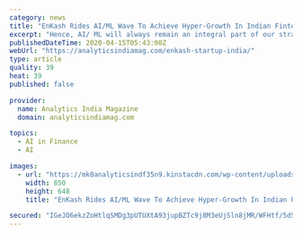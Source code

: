 ```yaml
---
category: news
title: "EnKash Rides AI/ML Wave To Achieve Hyper-Growth In Indian Fintech Space"
excerpt: "Hence, AI/ ML will always remain an integral part of our strategy ... We intend to grow multiple folds, given the market opportunity and cards evolving as a separate category in fintech space.”"
publishedDateTime: 2020-04-15T05:43:00Z
webUrl: "https://analyticsindiamag.com/enkash-startup-india/"
type: article
quality: 39
heat: 39
published: false

provider:
  name: Analytics India Magazine
  domain: analyticsindiamag.com

topics:
  - AI in Finance
  - AI

images:
  - url: "https://mk0analyticsindf35n9.kinstacdn.com/wp-content/uploads/2020/04/enkash-startup-india.jpeg"
    width: 850
    height: 648
    title: "EnKash Rides AI/ML Wave To Achieve Hyper-Growth In Indian Fintech Space"

secured: "IGeJO6ekzZoHtlqSMDg3pUTUXtA93jupBZTc9j8M3eUjSln8jMR/WFHtf/5d59Q77WfwK5qDNptz/IWz0AVr/7RQD/ddU03tSMORMLcVY76+icASpcmDFt4FExARWC1Z151+PNCavlAsWjdoI9oqNxX8Y9Tkhw2nNzqhslifhmOJTcVKxKAlJnIKO7cXWWeTDXdDhg7fRXPSqLKwmJwunFPiiA3CHtzphluWbDNOm4qonwrOQsVT+f3ieW8ZmPLCIcXGTlA/I9JHh+PVT3WeK1UtK3bg9CGl6tagei4X/nV3aEyWYaiDeQ3IXHtsToIT;lXmJAs/svb9IY/6s+viYVw=="
---
```


